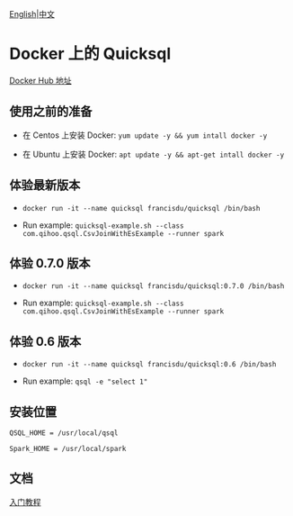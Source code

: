 [English](../../deployment/docker.md)|[中文](./docker.md)

# Docker 上的 Quicksql

[Docker Hub 地址](https://hub.docker.com/r/francisdu/quicksql)

## 使用之前的准备

- 在 Centos 上安装 Docker: `yum update -y && yum intall docker -y`

- 在 Ubuntu 上安装 Docker: `apt update -y && apt-get intall docker -y`

## 体验最新版本

- `docker run -it --name quicksql francisdu/quicksql /bin/bash`

- Run example: `quicksql-example.sh --class com.qihoo.qsql.CsvJoinWithEsExample --runner spark`

## 体验 0.7.0 版本

- `docker run -it --name quicksql francisdu/quicksql:0.7.0 /bin/bash`

- Run example: `quicksql-example.sh --class com.qihoo.qsql.CsvJoinWithEsExample --runner spark`

## 体验 0.6 版本

- `docker run -it --name quicksql francisdu/quicksql:0.6 /bin/bash`

- Run example: `qsql -e "select 1"`

## 安装位置

`QSQL_HOME = /usr/local/qsql`

`Spark_HOME = /usr/local/spark`

## 文档

[入门教程](https://quicksql.readthedocs.io/en/latest/zh/reference/getting-started/)